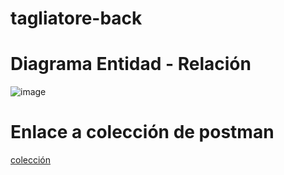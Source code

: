 # tagliatore-back

# Diagrama Entidad - Relación
![image](https://github.com/user-attachments/assets/4885d556-51a2-4769-911d-6f0c6e1c58ba)

# Enlace a colección de postman
[colección](https://github.com/ErickFDiaz/tagliatore-back/blob/main/DEV%20-%20BACK%20-%20Tagliatore.postman_collection.json)
